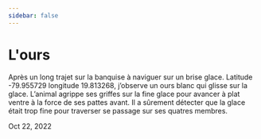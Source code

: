 ```yaml
---
sidebar: false
---
```


# L'ours

Après un long trajet sur la banquise à naviguer sur un brise glace. Latitude -79.955729 longitude 19.813268, j’observe un ours blanc qui glisse sur la glace. L’animal agrippe ses griffes sur la fine glace pour avancer à plat ventre à la force de ses pattes avant. Il a sûrement détecter que la glace était trop fine pour traverser se passage sur ses quatres membres. 

Oct 22, 2022
